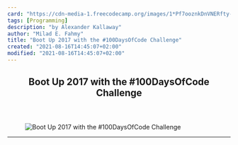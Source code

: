 ```yaml
---
card: "https://cdn-media-1.freecodecamp.org/images/1*Pf7ooznkDnVNERfty-RLPg.jpeg"
tags: [Programming]
description: "by Alexander Kallaway"
author: "Milad E. Fahmy"
title: "Boot Up 2017 with the #100DaysOfCode Challenge"
created: "2021-08-16T14:45:07+02:00"
modified: "2021-08-16T14:45:07+02:00"
---
```

<div class="site-wrapper">
<main id="site-main" class="site-main outer">
<div class="inner">
<article class="post-full post tag-programming tag-web-development tag-self-improvement tag-life-lessons tag-tech ">
<header class="post-full-header">
<h1 class="post-full-title">Boot Up 2017 with the #100DaysOfCode Challenge</h1>
</header>
<figure class="post-full-image">
<picture>
<source media="(max-width: 700px)" sizes="1px" srcset="data:image/gif;base64,R0lGODlhAQABAIAAAAAAAP///yH5BAEAAAAALAAAAAABAAEAAAIBRAA7 1w">
<source media="(min-width: 701px)" sizes="(max-width: 800px) 400px,
(max-width: 1170px) 700px,
1400px" srcset="https://cdn-media-1.freecodecamp.org/images/1*Pf7ooznkDnVNERfty-RLPg.jpeg 300w,
https://cdn-media-1.freecodecamp.org/images/1*Pf7ooznkDnVNERfty-RLPg.jpeg 600w,
https://cdn-media-1.freecodecamp.org/images/1*Pf7ooznkDnVNERfty-RLPg.jpeg 1000w,
https://cdn-media-1.freecodecamp.org/images/1*Pf7ooznkDnVNERfty-RLPg.jpeg 2000w">
<img onerror="this.style.display='none'" src="https://cdn-media-1.freecodecamp.org/images/1*Pf7ooznkDnVNERfty-RLPg.jpeg" alt="Boot Up 2017 with the #100DaysOfCode Challenge">
</picture>
</figure>
<section class="post-full-content">
<div class="post-content medium-migrated-article">
</div>
<hr>
</section>
</article>
</div>
</main>
</div>
<!-- Google Tag Manager (noscript) -->
<!-- End Google Tag Manager (noscript) -->
